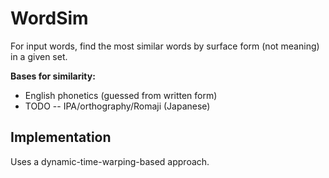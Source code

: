 # WordSim
For input words, find the most similar words by surface form (not meaning) in a given set.

**Bases for similarity:**

* English phonetics (guessed from written form)
* TODO -- IPA/orthography/Romaji (Japanese)

## Implementation
Uses a dynamic-time-warping-based approach.
